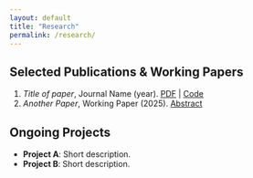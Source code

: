 ```yaml
---
layout: default
title: "Research"
permalink: /research/
---
```


## Selected Publications & Working Papers

1. *Title of paper*, Journal Name (year). [PDF](link) | [Code](link)
2. *Another Paper*, Working Paper (2025). [Abstract](link)

## Ongoing Projects

- **Project A**: Short description.
- **Project B**: Short description.
